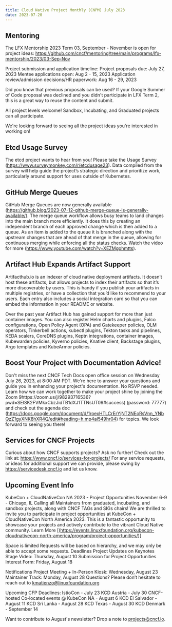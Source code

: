 ```yaml
--- 
title: Cloud Native Project Monthly (CNPM) July 2023 
date: 2023-07-20 
---
```


## Mentoring
The LFX Mentorship 2023 Term 03, September - November is open for project ideas:
https://github.com/cncf/mentoring/tree/main/programs/lfx-mentorship/2023/03-Sep-Nov 

Project submission and application timeline:
Project proposals due: July 27, 2023
Mentee applications open: Aug 2 - 15, 2023
Application review/admission decisions/HR paperwork: Aug 16 - 29, 2023

Did you know that previous proposals can be used? If your Google Summer of Code proposal was declined and you didn't participate in LFX Term 2, this is a great way to reuse the content and submit. 

All project levels welcome! Sandbox, Incubating, and Graduated projects can all participate. 

We're looking forward to seeing all the project ideas you're interested in working on!

## Etcd Usage Survey
The etcd project wants to hear from you! Please take the Usage Survey (https://www.surveymonkey.com/r/etcdusage23). 
Data compiled from the survey will help guide the project’s strategic direction and prioritize work, particularly around support for uses outside of Kubernetes. 

## GitHub Merge Queues
GitHub Merge Queues are now generally available (https://github.blog/2023-07-12-github-merge-queue-is-generally-available/). 
The merge queue workflow allows busy teams to land changes into the main branch more efficiently. 
It does this by creating an independent branch of each approved change which is then added to a queue. 
As an item is added to the queue it is branched along with the upstream changes that are ahead of that merge in the queue, allowing for continuous merging while enforcing all the status checks.
Watch the video for more (https://www.youtube.com/watch?v=XEZMgohmtts).

## Artifact Hub Expands Artifact Support
Artifacthub.io is an indexer of cloud native deployment artifacts. It doesn’t host these artifacts, but allows projects to index their artifacts so that it’s more discoverable by users. 
This is handy if you publish your artifacts in multiple registries, or have a collection that you’d like to recommend to your users. 
Each entry also includes a social integration card so that you can embed the information in your README or website.

Over the past year Artifact Hub has gained support for more than just container images. 
You can also register Helm charts and plugins, Falco configurations, Open Policy Agent (OPA) and Gatekeeper policies, OLM operators, Tinkerbell actions, kubectl plugins, Tekton tasks and pipelines, KEDA scalers, CoreDNS plugins, Keptn integrations, container images, Kubewarden policies, Kyverno policies, Knative client, Backstage plugins, Argo templates and KubeArmor policies.

## Boost Your Project with Documentation Advice!
Don't miss the next CNCF Tech Docs open office session on Wednesday July 26, 2023, at 8:00 AM PDT.
We're here to answer your questions and guide you in enhancing your project's documentation. 
No RSVP needed. Learn how we can work together to make your project shine by joining the Zoom 9https://zoom.us/j/98293716536?pwd=SElSK2FVMkxCbzJidTB1dXJ1TTNsUT09#success) (password: 77777) and check out the agenda doc (https://docs.google.com/document/d/1roexHTLCrErYjNT2NEoRsVnn_YNbQzZ1gyXNK8hXR4Q/edit#heading=h.mp4al549hr04) for topics. We look forward to seeing you there!

## Services for CNCF Projects
Curious about how CNCF supports projects? Ask no further! Check out the link at: https://www.cncf.io/services-for-projects/
For any service requests, or ideas for additional support we can provide, please swing by https://servicedesk.cncf.io and let us know.

## Upcoming Event Info
KubeCon + CloudNativeCon NA 2023 - Project Opportunities
November 6-9 - Chicago, IL
Calling all Maintainers from graduated, incubating, and sandbox projects, along with CNCF TAGs and SIGs chairs! We are thrilled to invite you to participate in project opportunities at KubeCon + CloudNativeCon North America 2023. 
This is a fantastic opportunity to showcase your projects and actively contribute to the vibrant Cloud Native community.
Learn More [(https://events.linuxfoundation.org/kubecon-cloudnativecon-north-america/program/project-opportunities/)]

Space is limited
Requests will be based on hierarchy, and we may only be able to accept some requests.
Deadlines
Project Updates on Keynotes Stage Video: Thursday, August 10
Submission for Project Opportunities Interest Form: Friday, August 18

Notifications
Project Meeting + In-Person Kiosk: Wednesday, August 23
Maintainer Track: Monday, August 28
Questions? Please don’t hesitate to reach out to kmatienzo@linuxfoundation.org

Upcoming CFP Deadlines:
IstioCon - July 23
KCD Austria - July 30
CNCF-hosted Co-located events @ KubeCon NA - August 6
KCD El Salvador - August 11
KCD Sri Lanka - August 28
KCD Texas - August 30
KCD Denmark - September 14


Want to contribute to August's newsletter? 
Drop a note to projects@cncf.io.
